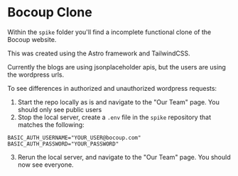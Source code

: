 # Bocoup Clone

Within the `spike` folder you'll find a incomplete functional clone of the Bocoup website.

This was created using the Astro framework and TailwindCSS.

Currently the blogs are using jsonplaceholder apis, but the users are using the wordpress urls.

To see differences in authorized and unauthorized wordpress requests:

1. Start the repo locally as is and navigate to the "Our Team" page. You should only see public users
2. Stop the local server, create a `.env` file in the `spike` repository that matches the following: 

```
BASIC_AUTH_USERNAME="YOUR_USER@bocoup.com"
BASIC_AUTH_PASSWORD="YOUR_PASSWORD"
```
3. Rerun the local server, and navigate to the "Our Team" page. You should now see everyone.
